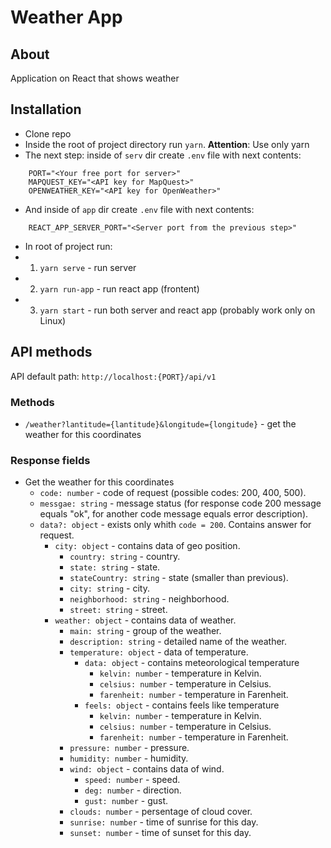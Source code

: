 # Weather App

## About
Application on React that shows weather  

## Installation
- Clone repo
- Inside the root of project directory run `yarn`. **Attention**: Use only yarn
- The next step: inside of `serv` dir create `.env` file with next contents:
```env
	PORT="<Your free port for server>"
	MAPQUEST_KEY="<API key for MapQuest>"
	OPENWEATHER_KEY="<API key for OpenWeather>"
```
- And inside of `app` dir create `.env` file with next contents:
```env
	REACT_APP_SERVER_PORT="<Server port from the previous step>"
```
- In root of project run:
- 1. `yarn serve` - run server
- 2. `yarn run-app` - run react app (frontent)
- 3. `yarn start` - run both server and react app (probably work only on Linux)

## API methods
API default path: `http://localhost:{PORT}/api/v1`

### Methods
- `/weather?lantitude={lantitude}&longitude={longitude}` - get the weather for this coordinates

### Response fields
- Get the weather for this coordinates
	- `code: number` - code of request (possible codes: 200, 400, 500).
	- `messgae: string` - message status (for response code 200 message equals "ok", for another code message equals error description).
	- `data?: object` - exists only whith `code = 200`. Contains answer for request.
		- `city: object` - contains data of geo position.
			- `country: string` - country.
			- `state: string` - state.
			- `stateCountry: string` - state (smaller than previous).
			- `city: string` - city.
			- `neighborhood: string` - neighborhood.
			- `street: string` - street.
		- `weather: object` - contains data of weather.
			- `main: string` - group of the weather.
			- `description: string` - detailed name of the weather.
			- `temperature: object` - data of temperature.
				- `data: object` - contains meteorological temperature
					- `kelvin: number` - temperature in Kelvin.
					- `celsius: number` - temperature in Celsius.
					- `farenheit: number` - temperature in Farenheit.
				- `feels: object` - contains feels like temperature
					- `kelvin: number` - temperature in Kelvin.
					- `celsius: number` - temperature in Celsius.
					- `farenheit: number` - temperature in Farenheit.
			- `pressure: number` - pressure.
			- `humidity: number` - humidity.
			- `wind: object` - contains data of wind.
				- `speed: number` - speed.
				- `deg: number` - direction.
				- `gust: number` - gust.
			- `clouds: number` - persentage of cloud cover.
			- `sunrise: number` - time of sunrise for this day.
			- `sunset: number` - time of sunset for this day.